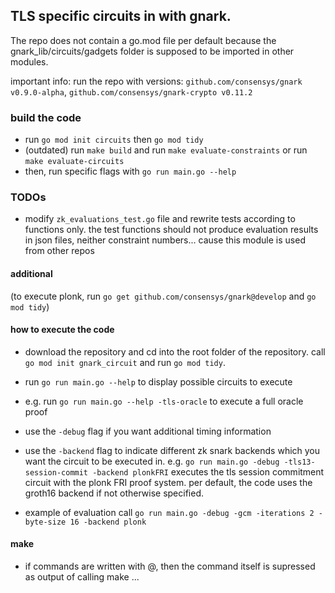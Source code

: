 ## **TLS specific circuits in with gnark.**

The repo does not contain a go.mod file per default because the gnark_lib/circuits/gadgets folder is supposed to be imported in other modules.

important info: run the repo with versions: `github.com/consensys/gnark v0.9.0-alpha`, `github.com/consensys/gnark-crypto v0.11.2`

### build the code
- run `go mod init circuits` then `go mod tidy`
- (outdated) run `make build` and run `make evaluate-constraints` or run `make evaluate-circuits`
- then, run specific flags with `go run main.go --help`

### TODOs
- modify `zk_evaluations_test.go` file and rewrite tests according to functions only. the test functions should not produce evaluation results in json files, neither constraint numbers... cause this module is used from other repos

#### additional
(to execute plonk, run `go get github.com/consensys/gnark@develop` and `go mod tidy`)

#### how to execute the code
- download the repository and cd into the root folder of the repository. call `go mod init gnark_circuit` and run `go mod tidy`.
- run `go run main.go --help` to display possible circuits to execute
- e.g. run `go run main.go --help -tls-oracle` to execute a full oracle proof
- use the `-debug` flag if you want additional timing information
- use the `-backend` flag to indicate different zk snark backends which you want the circuit to be executed in. e.g. `go run main.go -debug -tls13-session-commit -backend plonkFRI` executes the tls session commitment circuit with the plonk FRI proof system. per default, the code uses the groth16 backend if not otherwise specified.

- example of evaluation call `go run main.go -debug -gcm -iterations 2 -byte-size 16 -backend plonk`

#### make
- if commands are written with @, then the command itself is supressed as output of calling make ...


